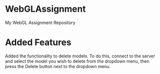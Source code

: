 WebGLAssignment
===============

My WebGL Assignment Repository

Added Features
===============

Added the functionality to delete models. To do this, connect to the 
server and select the model you wish to delete from the dropdown menu,
then press the Delete button next to the dropdown menu.
